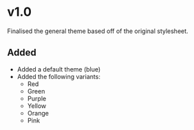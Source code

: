 # v1.0

Finalised the general theme based off of the original stylesheet.

## Added

- Added a default theme (blue)
- Added the following variants:
  - Red
  - Green
  - Purple
  - Yellow
  - Orange
  - Pink